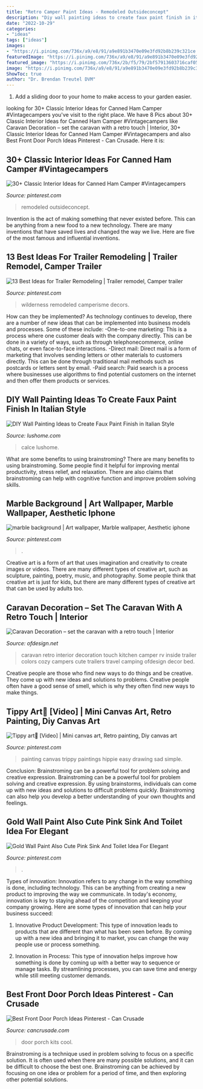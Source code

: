 ```yaml
---
title: "Retro Camper Paint Ideas - Remodeled Outsideconcept"
description: "Diy wall painting ideas to create faux paint finish in italian style"
date: "2022-10-29"
categories:
- "ideas"
tags: ["ideas"]
images:
- "https://i.pinimg.com/736x/a9/e8/91/a9e891b3470e09e3fd92b8b239c321ce.jpg"
featuredImage: "https://i.pinimg.com/736x/a9/e8/91/a9e891b3470e09e3fd92b8b239c321ce.jpg"
featured_image: "https://i.pinimg.com/736x/2b/f5/79/2bf57913603716caf0502d178e0e43a9.jpg"
image: "https://i.pinimg.com/736x/a9/e8/91/a9e891b3470e09e3fd92b8b239c321ce.jpg"
ShowToc: true
author: "Dr. Brendan Treutel DVM"
---
```



1. Add a sliding door to your home to make access to your garden easier.

	

		
looking for 30+ Classic Interior Ideas for Canned Ham Camper #Vintagecampers you've visit to the right place. We have 8 Pics about 30+ Classic Interior Ideas for Canned Ham Camper #Vintagecampers like Caravan Decoration – set the caravan with a retro touch | Interior, 30+ Classic Interior Ideas for Canned Ham Camper #Vintagecampers and also Best Front Door Porch Ideas Pinterest - Can Crusade. Here it is:
		
    
## 30+ Classic Interior Ideas For Canned Ham Camper #Vintagecampers

<img loading=lazy src="https://i.pinimg.com/736x/a9/e8/91/a9e891b3470e09e3fd92b8b239c321ce.jpg" onerror="this.onerror=null;this.src='https://tse4.mm.bing.net/th?id=OIP.wHcKGYznGxBLLdnHSamTZAHaJ3&amp;pid=15.1';" alt="30+ Classic Interior Ideas for Canned Ham Camper #Vintagecampers">

_Source: pinterest.com_

>remodeled outsideconcept. 

	

Invention is the act of making something that never existed before. This can be anything from a new food to a new technology. There are many inventions that have saved lives and changed the way we live. Here are five of the most famous and influential inventions.

    
## 13 Best Ideas For Trailer Remodeling | Trailer Remodel, Camper Trailer

<img loading=lazy src="https://i.pinimg.com/736x/90/cb/7a/90cb7a6930049a15260928a95891b6c9.jpg" onerror="this.onerror=null;this.src='https://tse2.mm.bing.net/th?id=OIP.FY9QvamGcKjKBf5_Zv7YWgHaJ3&amp;pid=15.1';" alt="13 Best Ideas for Trailer Remodeling | Trailer remodel, Camper trailer">

_Source: pinterest.com_

>wilderness remodeled camperisme decors. 

	

How can they be implemented?
As technology continues to develop, there are a number of new ideas that can be implemented into business models and processes. Some of these include: 
-One-to-one marketing: This is a process where one customer deals with the company directly. This can be done in a variety of ways, such as through telephonecommerce, online chats, or even face-to-face interactions. 
-Direct mail: Direct mail is a form of marketing that involves sending letters or other materials to customers directly. This can be done through traditional mail methods such as postcards or letters sent by email. 
-Paid search: Paid search is a process where businesses use algorithms to find potential customers on the internet and then offer them products or services.

    
## DIY Wall Painting Ideas To Create Faux Paint Finish In Italian Style

<img loading=lazy src="http://www.lushome.com/wp-content/uploads/2013/11/wall-painting-ideas-interior-decorating-8.jpg" onerror="this.onerror=null;this.src='https://tse2.mm.bing.net/th?id=OIP.sbAFFQAd6SJX6WvmIKa7OgAAAA&amp;pid=15.1';" alt="DIY Wall Painting Ideas to Create Faux Paint Finish in Italian Style">

_Source: lushome.com_

>calce lushome. 

	

What are some benefits to using brainstroming?
There are many benefits to using brainstroming. Some people find it helpful for improving mental productivity, stress relief, and relaxation. There are also claims that brainstroming can help with cognitive function and improve problem solving skills.

    
## Marble Background | Art Wallpaper, Marble Wallpaper, Aesthetic Iphone

<img loading=lazy src="https://i.pinimg.com/564x/a2/fd/ee/a2fdee892bcfaba021cf45845f5d6313.jpg" onerror="this.onerror=null;this.src='https://tse1.mm.bing.net/th?id=OIP.bKGwo6QZEa3Ox08k0XQkeQHaNL&amp;pid=15.1';" alt="marble background | Art wallpaper, Marble wallpaper, Aesthetic iphone">

_Source: pinterest.com_

>. 

	

Creative art is a form of art that uses imagination and creativity to create images or videos. There are many different types of creative art, such as sculpture, painting, poetry, music, and photography. Some people think that creative art is just for kids, but there are many different types of creative art that can be used by adults too.

    
## Caravan Decoration – Set The Caravan With A Retro Touch | Interior

<img loading=lazy src="http://www.ofdesign.net/wp-content/uploads/files/3/6/3/caravan-decoration-set-the-caravan-with-a-retro-touch-10-363.jpg" onerror="this.onerror=null;this.src='https://tse1.mm.bing.net/th?id=OIP.wbNBkJ3FwyoENVXBG6bMtQHaK9&amp;pid=15.1';" alt="Caravan Decoration – set the caravan with a retro touch | Interior">

_Source: ofdesign.net_

>caravan retro interior decoration touch kitchen camper rv inside trailer colors cozy campers cute trailers travel camping ofdesign decor bed. 

	

Creative people are those who find new ways to do things and be creative. They come up with new ideas and solutions to problems. Creative people often have a good sense of smell, which is why they often find new ways to make things.

    
## Tippy Art👣 [Video] | Mini Canvas Art, Retro Painting, Diy Canvas Art

<img loading=lazy src="https://i.pinimg.com/736x/2b/f5/79/2bf57913603716caf0502d178e0e43a9.jpg" onerror="this.onerror=null;this.src='https://tse3.mm.bing.net/th?id=OIP.dKCkUCZoOuXHQeXkEhI0QQHaNK&amp;pid=15.1';" alt="Tippy art👣 [Video] | Mini canvas art, Retro painting, Diy canvas art">

_Source: pinterest.com_

>painting canvas trippy paintings hippie easy drawing sad simple. 

	

Conclusion: Brainstroming can be a powerful tool for problem solving and creative expression.
Brainstroming can be a powerful tool for problem solving and creative expression. By using brainstorms, individuals can come up with new ideas and solutions to difficult problems quickly. Brainstroming can also help you develop a better understanding of your own thoughts and feelings.

    
## Gold Wall Paint Also Cute Pink Sink And Toilet Idea For Elegant

<img loading=lazy src="https://i.pinimg.com/736x/5c/a2/4b/5ca24b00a044c2542474211921b8ced6--pink-bathroom-tiles-pastel-bathroom.jpg" onerror="this.onerror=null;this.src='https://tse3.mm.bing.net/th?id=OIP.1UcV-gW5HYFpu670uGNuOgHaLH&amp;pid=15.1';" alt="Gold Wall Paint Also Cute Pink Sink And Toilet Idea For Elegant">

_Source: pinterest.com_

>. 

	

Types of innovation:
Innovation refers to any change in the way something is done, including technology. This can be anything from creating a new product to improving the way we communicate. In today's economy, innovation is key to staying ahead of the competition and keeping your company growing. Here are some types of innovation that can help your business succeed:
1. Innovative Product Development: This type of innovation leads to products that are different than what has been seen before. By coming up with a new idea and bringing it to market, you can change the way people use or process something.

2. Innovation in Process: This type of innovation helps improve how something is done by coming up with a better way to sequence or manage tasks. By streamlining processes, you can save time and energy while still meeting customer demands.


    
## Best Front Door Porch Ideas Pinterest - Can Crusade

<img loading=lazy src="https://cdn.cancrusade.com/wp-content/uploads/best-front-door-porch-ideas-pinterest_107275.jpg" onerror="this.onerror=null;this.src='https://tse3.mm.bing.net/th?id=OIP.weHMD3ot-8ZWHzpqjWqp3gHaJ3&amp;pid=15.1';" alt="Best Front Door Porch Ideas Pinterest - Can Crusade">

_Source: cancrusade.com_

>door porch kits cool. 

	

Brainstroming is a technique used in problem solving to focus on a specific solution. It is often used when there are many possible solutions, and it can be difficult to choose the best one. Brainstroming can be achieved by focusing on one idea or problem for a period of time, and then exploring other potential solutions.

